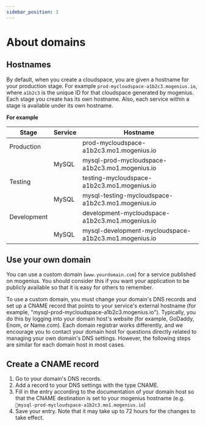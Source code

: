 ```yaml
---
sidebar_position: 3
---
```


# About domains

## Hostnames

By default, when you create a cloudspace, you are given a hostname for your production stage. For example `prod-mycloudspace-a1b2c3.mogenius.io`, where `a1b2c3` is the unique ID for that cloudspace generated by mogenius.
Each stage you create has its own hostname. Also, each service within a stage is available under its own hostname.

**For example**

|Stage|Service|Hostname|
|--|--|--|
| Production || prod-mycloudspace-a1b2c3.mo1.mogenius.io |
|| MySQL | mysql-prod-mycloudspace-a1b2c3.mo1.mogenius.io |
| Testing || testing-mycloudspace-a1b2c3.mo1.mogenius.io |
|| MySQL | mysql-testing-mycloudspace-a1b2c3.mo1.mogenius.io |
| Development || development-mycloudspace-a1b2c3.mo1.mogenius.io |
|| MySQL| mysql-development-mycloudspace-a1b2c3.mo1.mogenius.io |

## Use your own domain

You can use a custom domain (`www.yourdomain.com`) for a service published on mogenius. You should consider this if you want your application to be publicly available so that it is easy for others to remember.

To use a custom domain, you must change your domain's DNS records and set up a CNAME record that points to your service's external hostname (for example, "mysql-prod-mycloudspace-a1b2c3.mogenius.io"). Typically, you do this by logging into your domain host's website (for example, GoDaddy, Enom, or Name.com). Each domain registrar works differently, and we encourage you to contact your domain host for questions directly related to managing your own domain's DNS settings. However, the following steps are similar for each domain host in most cases.

## Create a CNAME record

1. Go to your domain's DNS records.
2. Add a record to your DNS settings with the type CNAME.
3. Fill in the entry according to the documentation of your domain host so that the CNAME destination is set to your mogenius hostname (e.g. `mysql-prod-mycloudspace-a1b2c3.mo1.mogenius.io`)
4. Save your entry. Note that it may take up to 72 hours for the changes to take effect.
